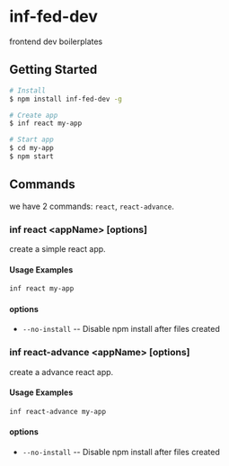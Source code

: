 # inf-fed-dev

frontend dev boilerplates

## Getting Started

```bash
# Install
$ npm install inf-fed-dev -g

# Create app
$ inf react my-app

# Start app
$ cd my-app
$ npm start
```

## Commands

we have 2 commands: `react`, `react-advance`.

### inf react &#60;appName&#62; [options]

create a simple react app.

#### Usage Examples

```bash
inf react my-app
```

#### options

* `--no-install` -- Disable npm install after files created

### inf react-advance &#60;appName&#62; [options]

create a advance react app.

#### Usage Examples

```bash
inf react-advance my-app
```

#### options

* `--no-install` -- Disable npm install after files created
